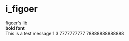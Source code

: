 i_figoer
========

<span>figoer's lib</span>
<br />
<b>bold font</b><br />
This is a test message
1
3
7777777777
78888888888888
